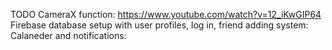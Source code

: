 TODO
CameraX function: https://www.youtube.com/watch?v=12_iKwGIP64
Firebase database setup with user profiles, log in, friend adding system:
Calaneder and notifications:
